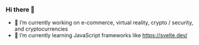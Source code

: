 ### Hi there 👋

- 🔭 I’m currently working on e-commerce, virtual reality, crypto / security, and cryptocurrencies
- 🌱 I’m currently learning JavaScript frameworks like https://svelte.dev/



